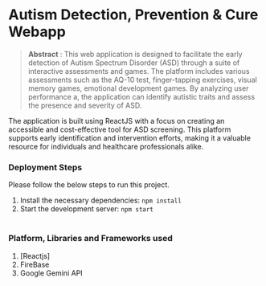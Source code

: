 # Autism Detection, Prevention & Cure Webapp

> **Abstract** : This web application is designed to facilitate the early detection of Autism Spectrum Disorder (ASD) through a suite of interactive assessments and games. The platform includes various assessments such as the AQ-10 test, finger-tapping exercises, visual memory games, emotional development games. By analyzing user performance a, the application can identify autistic traits and assess the presence and severity of ASD.

The application is built using ReactJS with a focus on creating an accessible and cost-effective tool for ASD screening. This platform supports early identification and intervention efforts, making it a valuable resource for individuals and healthcare professionals alike.

### Deployment Steps
Please follow the below steps to run this project.
<br>
1. Install the necessary dependencies: `npm install`<br>
2. Start the development server: `npm start`<br><br>

### Platform, Libraries and Frameworks used
1. [Reactjs]
2. FireBase
3. Google Gemini API


<br></br>


